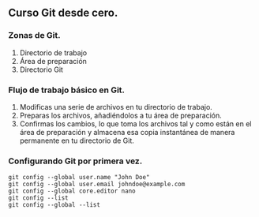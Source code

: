 ## Curso Git desde cero.

### Zonas de Git.
1. Directorio de trabajo
2. Área de preparación
3. Directorio Git

### Flujo de trabajo básico en Git.
1. Modificas una serie de archivos en tu directorio de trabajo.
2. Preparas los archivos, añadiéndolos a tu área de preparación.
3. Confirmas los cambios, lo que toma los archivos tal y como están en el área de preparación y almacena esa copia instantánea de manera permanente en tu directorio de Git.

### Configurando Git por primera vez.
```
git config --global user.name "John Doe"
git config --global user.email johndoe@example.com
git config --global core.editor nano
git config --list
git config --global --list
```
